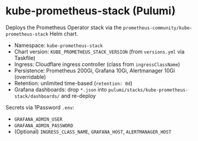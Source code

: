 # kube-prometheus-stack (Pulumi)

Deploys the Prometheus Operator stack via the `prometheus-community/kube-prometheus-stack` Helm chart.

- Namespace: `kube-prometheus-stack`
- Chart version: `KUBE_PROMETHEUS_STACK_VERSION` (from `versions.yml` via Taskfile)
- Ingress: Cloudflare ingress controller (class from `ingressClassName`)
- Persistence: Prometheus 200Gi, Grafana 10Gi, Alertmanager 10Gi (overridable)
- Retention: unlimited time-based (`retention: 0d`)
- Grafana dashboards: drop `*.json` into `pulumi/stacks/kube-prometheus-stack/dashboards/` and re-deploy

Secrets via 1Password `.env`:
- `GRAFANA_ADMIN_USER`
- `GRAFANA_ADMIN_PASSWORD`
- (Optional) `INGRESS_CLASS_NAME`, `GRAFANA_HOST`, `ALERTMANAGER_HOST`
